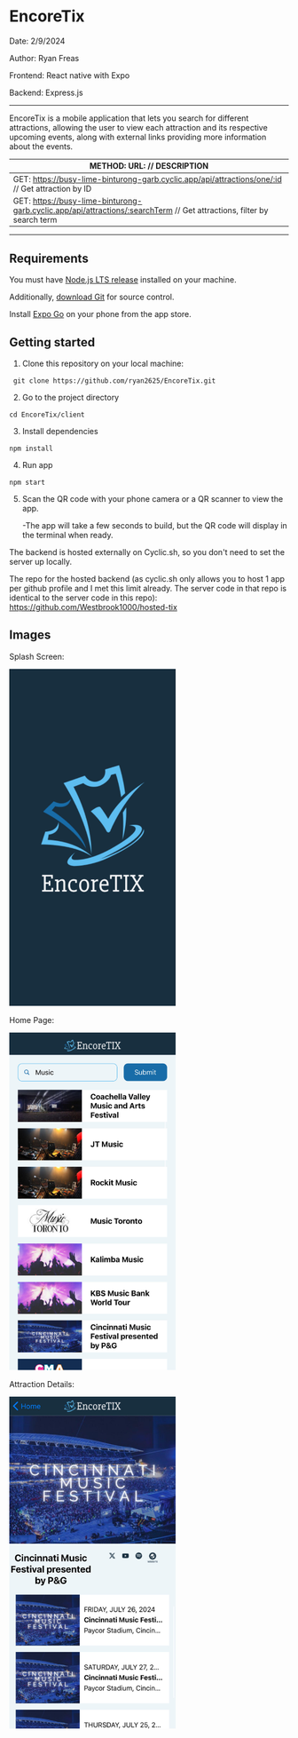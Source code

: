 # EncoreTix

Date: 2/9/2024

Author: Ryan Freas

Frontend: React native with Expo 

Backend: Express.js

<hr/>

EncoreTix is a mobile application that lets you search for different attractions, allowing the user to view each attraction and its respective upcoming events, along with external links providing more information about the events.

| METHOD:    URL:                                        // DESCRIPTION                                    |
|--------------------------------------------------------------------------------------------------------------------------|
| GET:  https://busy-lime-binturong-garb.cyclic.app/api/attractions/one/:id      // Get attraction by ID                   |
| GET:  https://busy-lime-binturong-garb.cyclic.app/api/attractions/:searchTerm  // Get attractions, filter by search term |

<hr/>

## Requirements

You must have [Node.js LTS release](https://nodejs.org/en/) installed on your machine.


Additionally, [download Git](https://git-scm.com/) for source control.


Install [Expo Go](https://expo.dev/client) on your phone from the app store.

## Getting started

1. Clone this repository on your local machine: 

```
 git clone https://github.com/ryan2625/EncoreTix.git
```

2. Go to the project directory

```
cd EncoreTix/client
```

3. Install dependencies

```
npm install
```

4. Run app

```
npm start
```

5. Scan the QR code with your phone camera or a QR scanner to view the app.
   
   -The app will take a few seconds to build, but the QR code will display in the terminal when ready.


The backend is hosted externally on Cyclic.sh, so you don't need to set the server up locally.

The repo for the hosted backend (as cyclic.sh only allows you to host 1 app per github profile and I met this limit already. The server code in that repo is identical to the server code in this repo): https://github.com/Westbrook1000/hosted-tix

## Images

Splash Screen: 

<img src="encore2.jpg" alt="Encore2" width="300"/>

Home Page:

<img src="encore3.jpg" alt="Encore3" width="300"/>

Attraction Details:

<img src="encore1.jpg" alt="Encore1" width="300"/>
